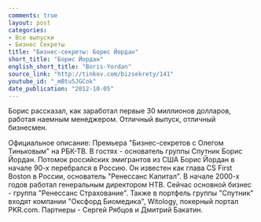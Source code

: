 ```yaml
---
comments: true
layout: post
categories:
- Все выпуски
- Бизнес Секреты
title: "Бизнес-секреты: Борис Йордан"
short_title: "Борис Йордан"
english_short_title: "Boris-Yordan"
source_link: "http://tinkov.com/bizsekrety/141"
youtube_id: "_mBtu5JGCok"
date_publication: "2012-10-05"
---
```

Борис рассказал, как заработал первые 30 миллионов долларов, работая наемным менеджером.
Отличный выпуск, отличный бизнесмен.
<!--more-->
Официальное описание:
Премьера "Бизнес-секретов с Олегом Тиньковым" на РБК-ТВ. В гостях - основатель группы Спутник Борис Йордан. Потомок российских эмигрантов из США Борис Йордан в начале 90-х перебрался в Россию. Он известен как глава CS First Boston в России, основатель "Ренессанс Капитал". В начале 2000-х годов работал генеральным директором НТВ. Сейчас основной бизнес - группа "Ренессанс Страхование". Также в портфель группы "Спутник" входят компании "Оксфорд Биомедика", Witology, покерный портал PKR.com. Партнеры - Сергей Рябцов и Дмитрий Бакатин.
